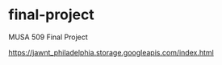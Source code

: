 # final-project
 MUSA 509 Final Project


https://jawnt_philadelphia.storage.googleapis.com/index.html